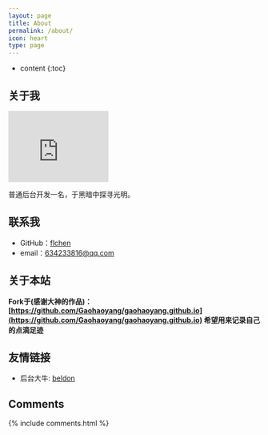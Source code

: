 ```yaml
---
layout: page
title: About
permalink: /about/
icon: heart
type: page
---
```


* content
{:toc}

## 关于我

<iframe src="https://githubbadge.appspot.com/mrcalmdow?s=1" style="border: 0;height: 142px;width: 200px;overflow: hidden;" frameBorder="0"></iframe>

普通后台开发一名，于黑暗中探寻光明。

## 联系我

* GitHub：[flchen](https://github.com/mrCalmdow)
* email：634233816@qq.com

## 关于本站

**Fork于(感谢大神的作品)：[https://github.com/Gaohaoyang/gaohaoyang.github.io](https://github.com/Gaohaoyang/gaohaoyang.github.io) 希望用来记录自己的点滴足迹**

## 友情链接
* 后台大牛: [beldon](https://beldon.me/)

## Comments

{% include comments.html %}